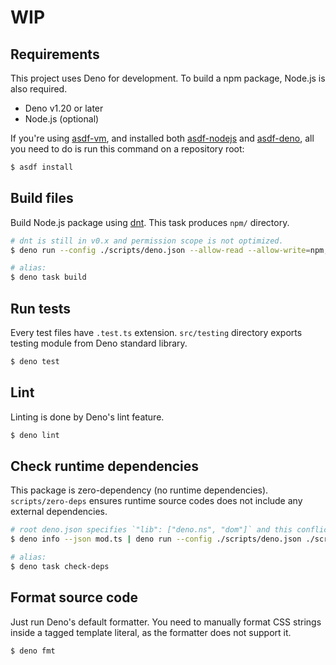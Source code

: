 # WIP

## Requirements

This project uses Deno for development. To build a npm package, Node.js is also required.

- Deno v1.20 or later
- Node.js (optional)

If you're using [asdf-vm](https://asdf-vm.com/), and installed both [asdf-nodejs](https://github.com/asdf-vm/asdf-nodejs) and [asdf-deno](https://github.com/asdf-community/asdf-deno), all you need to do is run this command on a repository root:

```sh
$ asdf install
```

## Build files

Build Node.js package using [dnt](https://github.com/denoland/dnt). This task produces `npm/` directory.

```sh
# dnt is still in v0.x and permission scope is not optimized.
$ deno run --config ./scripts/deno.json --allow-read --allow-write=npm,/home --allow-run=npm --allow-env=HOME,XDG_CACHE_HOME,DENO_DIR,DENO_AUTH_TOKENS ./scripts/build.ts

# alias:
$ deno task build
```

## Run tests

Every test files have `.test.ts` extension. `src/testing` directory exports testing module from Deno standard library.

```sh
$ deno test
```

## Lint

Linting is done by Deno's lint feature.

```sh
$ deno lint
```

## Check runtime dependencies

This package is zero-dependency (no runtime dependencies).
`scripts/zero-deps` ensures runtime source codes does not include any external dependencies.

```sh
# root deno.json specifies `"lib": ["deno.ns", "dom"]` and this conflicts with imported standard libraries
$ deno info --json mod.ts | deno run --config ./scripts/deno.json ./scripts/zero-deps.ts

# alias:
$ deno task check-deps
```

## Format source code

Just run Deno's default formatter. You need to manually format CSS strings inside a tagged template literal, as the formatter does not support it.

```sh
$ deno fmt
```
